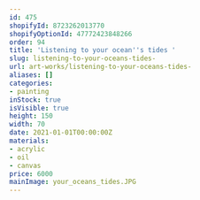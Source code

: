 ```yaml
---
id: 475
shopifyId: 8723262013770
shopifyOptionId: 47772423848266
order: 94
title: 'Listening to your ocean''s tides '
slug: listening-to-your-oceans-tides-
url: art-works/listening-to-your-oceans-tides-
aliases: []
categories:
- painting
inStock: true
isVisible: true
height: 150
width: 70
date: 2021-01-01T00:00:00Z
materials:
- acrylic
- oil
- canvas
price: 6000
mainImage: your_oceans_tides.JPG
---
```

